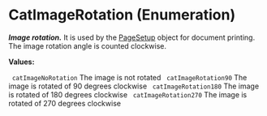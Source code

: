 # CatImageRotation (Enumeration)

**_Image rotation._**
It is used by the [PageSetup](../InfInterfaces/interface_PageSetup_17718.md) object for document printing. The image rotation angle is counted clockwise.

**Values:**

` catImageNoRotation`      The image is not rotated
` catImageRotation90`      The image is rotated of 90 degrees clockwise
` catImageRotation180`      The image is rotated of 180 degrees clockwise
` catImageRotation270`      The image is rotated of 270 degrees clockwise